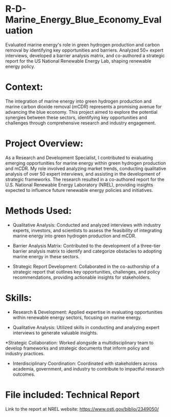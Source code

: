 # R-D-Marine_Energy_Blue_Economy_Evaluation
Evaluated marine energy's role in green hydrogen production and carbon removal by identifying key opportunities and barriers. Analyzed 50+ expert interviews, developed a barrier analysis matrix, and co-authored a strategic report for the US National Renewable Energy Lab, shaping renewable energy policy.

# Context:
The integration of marine energy into green hydrogen production and marine carbon dioxide removal (mCDR) represents a promising avenue for advancing the blue economy. This project aimed to explore the potential synergies between these sectors, identifying key opportunities and challenges through comprehensive research and industry engagement.

# Project Overview:
As a Research and Development Specialist, I contributed to evaluating emerging opportunities for marine energy within green hydrogen production and mCDR. My role involved analyzing market trends, conducting qualitative analysis of over 50 expert interviews, and assisting in the development of strategic frameworks. The research resulted in a co-authored report for the U.S. National Renewable Energy Laboratory (NREL), providing insights expected to influence future renewable energy policies and initiatives.

# Methods Used:

* Qualitative Analysis: Conducted and analyzed interviews with industry experts, investors, and scientists to assess the feasibility of integrating marine energy into green hydrogen production and mCDR.

* Barrier Analysis Matrix: Contributed to the development of a three-tier barrier analysis matrix to identify and categorize obstacles to adopting marine energy in these sectors.

* Strategic Report Development: Collaborated in the co-authorship of a strategic report that outlines key opportunities, challenges, and policy recommendations, providing actionable insights for stakeholders.

# Skills:

* Research & Development: Applied expertise in evaluating opportunities within renewable energy sectors, focusing on marine energy.
  
* Qualitative Analysis: Utilized skills in conducting and analyzing expert interviews to generate valuable insights.
  
*Strategic Collaboration: Worked alongside a multidisciplinary team to develop frameworks and strategic documents that inform policy and industry practices.

* Interdisciplinary Coordination: Coordinated with stakeholders across academia, government, and industry to contribute to impactful research outcomes.

# File included: Technical Report 
Link to the report at NREL website: https://www.osti.gov/biblio/2349050/
